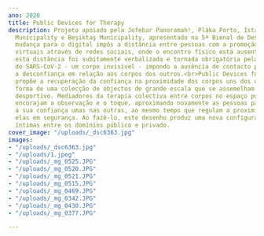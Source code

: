```yaml
---
ano: 2020
title: Public Devices for Therapy
description: Projeto apoiado pela Jofebar Panoramah!, Pláka Porto, Istanbul Metropolitan
  Municipality e Beşiktaş Municipality, apresentado na 5ª Bienal de Design de Istambul.<br>A
  mudança para o digital impôs a distância entre pessoas com a promoção de experiências
  virtuais através de redes sociais, onde o encontro físico está ausente. Em 2020,
  esta distância foi subitamente verbalizada e tornada obrigatória pela rápida transmissão
  do SARS-CoV-2 - um corpo invisível - impondo a ausência de contacto pessoal e instigando
  a desconfiança em relação aos corpos dos outros.<br>Public Devices for Therapy,
  propõe a recuperação da confiança na proximidade dos corpos uns dos outros sob a
  forma de uma colecção de objectos de grande escala que se assemelham a equipamento
  desportivo. Mediadores da terapia colectiva entre corpos no espaço público, os dispositivos
  encorajam a observação e o toque, aproximando novamente as pessoas para reconstruir
  a sua confiança umas nas outras, ao mesmo tempo que regulam a proximidade entre
  elas em segurança. Ao fazê-lo, este desenho produz uma nova configuração de esferas
  íntimas entre os domínios público e privado.
cover_image: "/uploads/_dsc6363.jpg"
images:
- "/uploads/_dsc6363.jpg"
- "/uploads/1.jpeg"
- "/uploads/_mg_0525.JPG"
- "/uploads/_mg_0520.JPG"
- "/uploads/_mg_0521.JPG"
- "/uploads/_mg_0515.JPG"
- "/uploads/_mg_0469.JPG"
- "/uploads/_mg_0342.JPG"
- "/uploads/_mg_0430.JPG"
- "/uploads/_mg_0377.JPG"

---
```

